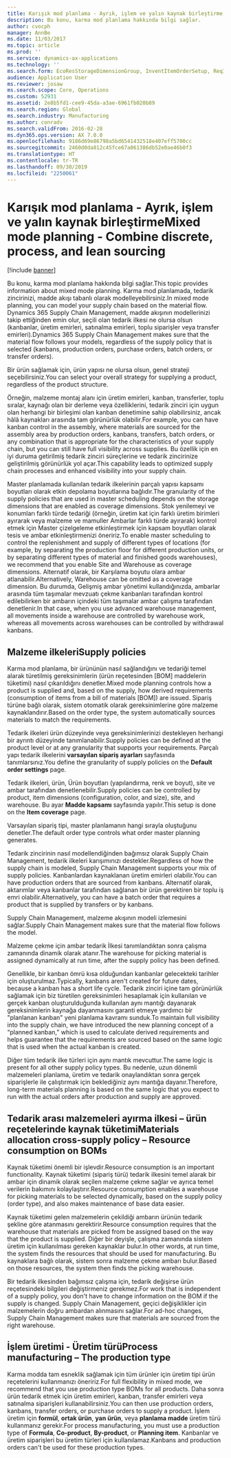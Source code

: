 ```yaml
---
title: Karışık mod planlama - Ayrık, işlem ve yalın kaynak birleştirme
description: Bu konu, karma mod planlama hakkında bilgi sağlar.
author: cvocph
manager: AnnBe
ms.date: 11/03/2017
ms.topic: article
ms.prod: ''
ms.service: dynamics-ax-applications
ms.technology: ''
ms.search.form: EcoResStorageDimensionGroup, InventItemOrderSetup, ReqItemTable
audience: Application User
ms.reviewer: josaw
ms.search.scope: Core, Operations
ms.custom: 52931
ms.assetid: 2e8b5fd1-cee9-45da-a3ae-6961fb020b89
ms.search.region: Global
ms.search.industry: Manufacturing
ms.author: conradv
ms.search.validFrom: 2016-02-28
ms.dyn365.ops.version: AX 7.0.0
ms.openlocfilehash: 9186d69e86798a5bd6541432518e407eff5700cc
ms.sourcegitcommit: 2460d0da812c45fce67a061386db52e0ae46b0f3
ms.translationtype: HT
ms.contentlocale: tr-TR
ms.lasthandoff: 09/30/2019
ms.locfileid: "2250061"
---
```

# <a name="mixed-mode-planning---combine-discrete-process-and-lean-sourcing"></a><span data-ttu-id="4a88a-103">Karışık mod planlama - Ayrık, işlem ve yalın kaynak birleştirme</span><span class="sxs-lookup"><span data-stu-id="4a88a-103">Mixed mode planning - Combine discrete, process, and lean sourcing</span></span>

[!include [banner](../includes/banner.md)]

<span data-ttu-id="4a88a-104">Bu konu, karma mod planlama hakkında bilgi sağlar.</span><span class="sxs-lookup"><span data-stu-id="4a88a-104">This topic provides information about mixed mode planning.</span></span> <span data-ttu-id="4a88a-105">Karma mod planlamada, tedarik zincirinizi, madde akışı tabanlı olarak modelleyebilirsiniz.</span><span class="sxs-lookup"><span data-stu-id="4a88a-105">In mixed mode planning, you can model your supply chain based on the material flow.</span></span> <span data-ttu-id="4a88a-106">Dynamics 365 Supply Chain Management, madde akışının modellerinizi takip ettiğinden emin olur, seçili olan tedarik ilkesi ne olursa olsun (kanbanlar, üretim emirleri, satınalma emirleri, toplu siparişler veya transfer emirleri).</span><span class="sxs-lookup"><span data-stu-id="4a88a-106">Dynamics 365 Supply Chain Management makes sure that the material flow follows your models, regardless of the supply policy that is selected (kanbans, production orders, purchase orders, batch orders, or transfer orders).</span></span> 

<span data-ttu-id="4a88a-107">Bir ürün sağlamak için, ürün yapısı ne olursa olsun, genel strateji seçebilirsiniz.</span><span class="sxs-lookup"><span data-stu-id="4a88a-107">You can select your overall strategy for supplying a product, regardless of the product structure.</span></span>  

<span data-ttu-id="4a88a-108">Örneğin, malzeme montaj alanı için üretim emirleri, kanban, transferler, toplu sıralar, kaynağı olan bir derleme veya özelliklerini, tedarik zinciri için uygun olan herhangi bir birleşimi olan kanban denetimine sahip olabilirsiniz, ancak hâlâ kaynakları arasında tam görünürlük olabilir.</span><span class="sxs-lookup"><span data-stu-id="4a88a-108">For example, you can have kanban control in the assembly, where materials are sourced for the assembly area by production orders, kanbans, transfers, batch orders, or any combination that is appropriate for the characteristics of your supply chain, but you can still have full visibility across supplies.</span></span> <span data-ttu-id="4a88a-109">Bu özellik için en iyi duruma getirilmiş tedarik zinciri süreçlerine ve tedarik zincirinize geliştirilmiş görünürlük yol açar.</span><span class="sxs-lookup"><span data-stu-id="4a88a-109">This capability leads to optimized supply chain processes and enhanced visibility into your supply chain.</span></span>  

<span data-ttu-id="4a88a-110">Master planlamada kullanılan tedarik ilkelerinin parçalı yapısı kapsamı boyutları olarak etkin depolama boyutlarına bağlıdır.</span><span class="sxs-lookup"><span data-stu-id="4a88a-110">The granularity of the supply policies that are used in master scheduling depends on the storage dimensions that are enabled as coverage dimensions.</span></span> <span data-ttu-id="4a88a-111">Stok yenilemeyi ve konumları farklı türde tedariği (örneğin, üretim kat için farklı üretim birimleri ayırarak veya malzeme ve mamuller Ambarlar farklı türde ayırarak) kontrol etmek için Master çizelgeleme etkinleştirmek için kapsam boyutları olarak tesis ve ambar etkinleştirmenizi öneririz.</span><span class="sxs-lookup"><span data-stu-id="4a88a-111">To enable master scheduling to control the replenishment and supply of different types of locations (for example, by separating the production floor for different production units, or by separating different types of material and finished goods warehouses), we recommend that you enable Site and Warehouse as coverage dimensions.</span></span> <span data-ttu-id="4a88a-112">Alternatif olarak, bir Karşılama boyutu olara ambar atlanabilir.</span><span class="sxs-lookup"><span data-stu-id="4a88a-112">Alternatively, Warehouse can be omitted as a coverage dimension.</span></span> <span data-ttu-id="4a88a-113">Bu durumda, Gelişmiş ambar yönetimi kullandığınızda, ambarlar arasında tüm taşımalar mevzuatı çekme kanbanları tarafından kontrol edilebilirken bir ambarın içindeki tüm taşımalar ambar çalışma tarafından denetlenir.</span><span class="sxs-lookup"><span data-stu-id="4a88a-113">In that case, when you use advanced warehouse management, all movements inside a warehouse are controlled by warehouse work, whereas all movements across warehouses can be controlled by withdrawal kanbans.</span></span>

## <a name="supply-policies"></a><span data-ttu-id="4a88a-114">Malzeme ilkeleri</span><span class="sxs-lookup"><span data-stu-id="4a88a-114">Supply policies</span></span>
<span data-ttu-id="4a88a-115">Karma mod planlama, bir ürününün nasıl sağlandığını ve tedariği temel alarak türetilmiş gereksinimlerin (ürün reçetesinden \[BOM\] maddelerin tüketimi) nasıl çıkarıldığını denetler.</span><span class="sxs-lookup"><span data-stu-id="4a88a-115">Mixed mode planning controls how a product is supplied and, based on the supply, how derived requirements (consumption of items from a bill of materials \[BOM\]) are issued.</span></span> <span data-ttu-id="4a88a-116">Sipariş türüne bağlı olarak, sistem otomatik olarak gereksinimlerine göre malzeme kaynaklandırır.</span><span class="sxs-lookup"><span data-stu-id="4a88a-116">Based on the order type, the system automatically sources materials to match the requirements.</span></span>  

<span data-ttu-id="4a88a-117">Tedarik ilkeleri ürün düzeyinde veya gereksinimlerinizi destekleyen herhangi bir ayrıntı düzeyinde tanımlanabilir.</span><span class="sxs-lookup"><span data-stu-id="4a88a-117">Supply policies can be defined at the product level or at any granularity that supports your requirements.</span></span> <span data-ttu-id="4a88a-118">Parçalı yapı tedarik ilkelerini **varsayılan sipariş ayarları** sayfasında tanımlarsınız.</span><span class="sxs-lookup"><span data-stu-id="4a88a-118">You define the granularity of supply policies on the **Default order settings** page.</span></span>  

<span data-ttu-id="4a88a-119">Tedarik ilkeleri, ürün, Ürün boyutları (yapılandırma, renk ve boyut), site ve ambar tarafından denetlenebilir.</span><span class="sxs-lookup"><span data-stu-id="4a88a-119">Supply policies can be controlled by product, item dimensions (configuration, color, and size), site, and warehouse.</span></span> <span data-ttu-id="4a88a-120">Bu ayar **Madde kapsamı** sayfasında yapılır.</span><span class="sxs-lookup"><span data-stu-id="4a88a-120">This setup is done on the **Item coverage** page.</span></span>  

<span data-ttu-id="4a88a-121">Varsayılan sipariş tipi, master planlamanın hangi sırayla oluştuğunu denetler.</span><span class="sxs-lookup"><span data-stu-id="4a88a-121">The default order type controls what order master planning generates.</span></span>  

<span data-ttu-id="4a88a-122">Tedarik zincirinin nasıl modellendiğinden bağımsız olarak Supply Chain Management, tedarik ilkeleri karışımınızı destekler.</span><span class="sxs-lookup"><span data-stu-id="4a88a-122">Regardless of how the supply chain is modeled, Supply Chain Management supports your mix of supply policies.</span></span> <span data-ttu-id="4a88a-123">Kanbanlardan kaynaklanan üretim emirleri olabilir.</span><span class="sxs-lookup"><span data-stu-id="4a88a-123">You can have production orders that are sourced from kanbans.</span></span> <span data-ttu-id="4a88a-124">Alternatif olarak, aktarımlar veya kanbanlar tarafından sağlanan bir ürün gerektiren bir toplu iş emri olabilir.</span><span class="sxs-lookup"><span data-stu-id="4a88a-124">Alternatively, you can have a batch order that requires a product that is supplied by transfers or by kanbans.</span></span>  

<span data-ttu-id="4a88a-125">Supply Chain Management, malzeme akışının modeli izlemesini sağlar.</span><span class="sxs-lookup"><span data-stu-id="4a88a-125">Supply Chain Management makes sure that the material flow follows the model.</span></span>  

<span data-ttu-id="4a88a-126">Malzeme çekme için ambar tedarik İlkesi tanımlandıktan sonra çalışma zamanında dinamik olarak atanır.</span><span class="sxs-lookup"><span data-stu-id="4a88a-126">The warehouse for picking material is assigned dynamically at run time, after the supply policy has been defined.</span></span>  

<span data-ttu-id="4a88a-127">Genellikle, bir kanban ömrü kısa olduğundan kanbanlar gelecekteki tarihler için oluşturulmaz.</span><span class="sxs-lookup"><span data-stu-id="4a88a-127">Typically, kanbans aren't created for future dates, because a kanban has a short life cycle.</span></span> <span data-ttu-id="4a88a-128">Tedarik zinciri içine tam görünürlük sağlamak için biz türetilen gereksinimleri hesaplamak için kullanılan ve gerçek kanban oluşturulduğunda kullanılan aynı mantığı dayanarak gereksinimlerin kaynağa dayanmasını garanti etmeye yardımcı bir "planlanan kanban" yeni planlama kavramı sunduk.</span><span class="sxs-lookup"><span data-stu-id="4a88a-128">To maintain full visibility into the supply chain, we have introduced the new planning concept of a “planned kanban,” which is used to calculate derived requirements and helps guarantee that the requirements are sourced based on the same logic that is used when the actual kanban is created.</span></span>  

<span data-ttu-id="4a88a-129">Diğer tüm tedarik ilke türleri için aynı mantık mevcuttur.</span><span class="sxs-lookup"><span data-stu-id="4a88a-129">The same logic is present for all other supply policy types.</span></span> <span data-ttu-id="4a88a-130">Bu nedenle, uzun dönemli malzemeleri planlama, üretim ve tedarik onaylandıktan sonra gerçek siparişlerle ile çalıştırmak için beklediğiniz aynı mantığa dayanır.</span><span class="sxs-lookup"><span data-stu-id="4a88a-130">Therefore, long-term materials planning is based on the same logic that you expect to run with the actual orders after production and supply are approved.</span></span>

## <a name="materials-allocation-cross-supply-policy--resource-consumption-on-boms"></a><span data-ttu-id="4a88a-131">Tedarik arası malzemeleri ayırma ilkesi – ürün reçetelerinde kaynak tüketimi</span><span class="sxs-lookup"><span data-stu-id="4a88a-131">Materials allocation cross-supply policy – Resource consumption on BOMs</span></span>
<span data-ttu-id="4a88a-132">Kaynak tüketimi önemli bir işlevdir.</span><span class="sxs-lookup"><span data-stu-id="4a88a-132">Resource consumption is an important functionality.</span></span> <span data-ttu-id="4a88a-133">Kaynak tüketimi (sipariş türü) tedarik ilkesini temel alarak bir ambar için dinamik olarak seçilen malzeme çekme sağlar ve ayrıca temel verilerin bakımını kolaylaştırır.</span><span class="sxs-lookup"><span data-stu-id="4a88a-133">Resource consumption enables a warehouse for picking materials to be selected dynamically, based on the supply policy (order type), and also makes maintenance of base data easier.</span></span>  

<span data-ttu-id="4a88a-134">Kaynak tüketimi gelen malzemelerin çekildiği ambarın ürünün tedarik şekline göre atanmasını gerektirir.</span><span class="sxs-lookup"><span data-stu-id="4a88a-134">Resource consumption requires that the warehouse that materials are picked from be assigned based on the way that the product is supplied.</span></span> <span data-ttu-id="4a88a-135">Diğer bir deyişle, çalışma zamanında sistem üretim için kullanılması gereken kaynaklar bulur.</span><span class="sxs-lookup"><span data-stu-id="4a88a-135">In other words, at run time, the system finds the resources that should be used for manufacturing.</span></span> <span data-ttu-id="4a88a-136">Bu kaynaklara bağlı olarak, sistem sonra malzeme çekme ambarı bulur.</span><span class="sxs-lookup"><span data-stu-id="4a88a-136">Based on those resources, the system then finds the picking warehouse.</span></span>  

<span data-ttu-id="4a88a-137">Bir tedarik ilkesinden bağımsız çalışma için, tedarik değişirse ürün reçetesindeki bilgileri değiştirmeniz gerekmez.</span><span class="sxs-lookup"><span data-stu-id="4a88a-137">For work that is independent of a supply policy, you don't have to change information on the BOM if the supply is changed.</span></span> <span data-ttu-id="4a88a-138">Supply Chain Management, geçici değişiklikler için malzemelerin doğru ambardan alınmasını sağlar.</span><span class="sxs-lookup"><span data-stu-id="4a88a-138">For ad-hoc changes, Supply Chain Management makes sure that materials are sourced from the right warehouse.</span></span>

## <a name="process-manufacturing--the-production-type"></a><span data-ttu-id="4a88a-139">İşlem üretimi - Üretim türü</span><span class="sxs-lookup"><span data-stu-id="4a88a-139">Process manufacturing – The production type</span></span>
<span data-ttu-id="4a88a-140">Karma modda tam esneklik sağlamak için tüm ürünler için üretim tipi ürün reçetelerini kullanmanızı öneririz.</span><span class="sxs-lookup"><span data-stu-id="4a88a-140">For full flexibility in mixed mode, we recommend that you use production type BOMs for all products.</span></span> <span data-ttu-id="4a88a-141">Daha sonra ürün tedarik etmek için üretim emirleri, kanban, transfer emirleri veya satınalma siparişleri kullanabilirsiniz.</span><span class="sxs-lookup"><span data-stu-id="4a88a-141">You can then use production orders, kanbans, transfer orders, or purchase orders to supply a product.</span></span> <span data-ttu-id="4a88a-142">İşlem üretim için **formül**, **ortak ürün**, **yan ürün**, veya **planlama madde** üretim türü kullanmanız gerekir.</span><span class="sxs-lookup"><span data-stu-id="4a88a-142">For process manufacturing, you must use a production type of **Formula**, **Co-product**, **By-product**, or **Planning item**.</span></span> <span data-ttu-id="4a88a-143">Kanbanlar ve üretim siparişleri bu üretim türleri için kullanılamaz.</span><span class="sxs-lookup"><span data-stu-id="4a88a-143">Kanbans and production orders can't be used for these production types.</span></span>




